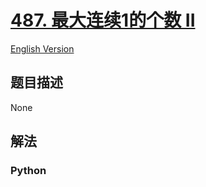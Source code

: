 # [487. 最大连续1的个数 II](https://leetcode-cn.com/problems/max-consecutive-ones-ii)

[English Version](/leetcode/0400-0499/0487.Max%20Consecutive%20Ones%20II/README_EN.md)

## 题目描述

<!-- 这里写题目描述 -->

None

## 解法

<!-- 这里可写通用的实现逻辑 -->

<!-- tabs:start -->

### **Python**

<!-- 这里可写当前语言的特殊实现逻辑 -->

```python

```

<!-- tabs:end -->
